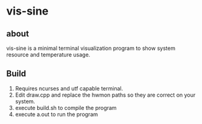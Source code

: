 # vis-sine
## about
vis-sine is a minimal terminal visualization program to show system resource and temperature usage.
## Build
1. Requires ncurses and utf capable terminal.
2. Edit draw.cpp and replace the hwmon paths so they are correct on your system. 
3. execute build.sh to compile the program
4. execute a.out to run the program
